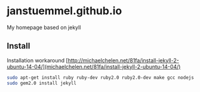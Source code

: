 # janstuemmel.github.io

My homepage based on jekyll

## Install

Installation workaround [http://michaelchelen.net/81fa/install-jekyll-2-ubuntu-14-04/](michaelchelen.net/81fa/install-jekyll-2-ubuntu-14-04/)

```bash
sudo apt-get install ruby ruby-dev ruby2.0 ruby2.0-dev make gcc nodejs
sudo gem2.0 install jekyll
```
